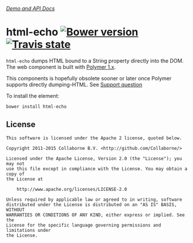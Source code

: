 _[Demo and API Docs](http://collaborne.github.io/html-echo)_


html-echo [![Bower version](https://badge.fury.io/bo/html-echo.svg)](http://badge.fury.io/bo/html-echo) [![Travis state](https://travis-ci.org/Collaborne/html-echo.svg?branch=master)](https://travis-ci.org/Collaborne/html-echo)
=========

`html-echo` dumps HTML bound to a String property directly into the DOM. The web component is built with [Polymer 1.x](https://www.polymer-project.org).

This components is hopefully obsolete sooner or later once Polymer supports directly dumping-HTML. See [Support question](https://github.com/Polymer/polymer/issues/1778#issuecomment-110072317)

To install the element:

`bower install html-echo`

## License

    This software is licensed under the Apache 2 license, quoted below.

    Copyright 2011-2015 Collaborne B.V. <http://github.com/Collaborne/>

    Licensed under the Apache License, Version 2.0 (the "License"); you may not
    use this file except in compliance with the License. You may obtain a copy of
    the License at

        http://www.apache.org/licenses/LICENSE-2.0

    Unless required by applicable law or agreed to in writing, software
    distributed under the License is distributed on an "AS IS" BASIS, WITHOUT
    WARRANTIES OR CONDITIONS OF ANY KIND, either express or implied. See the
    License for the specific language governing permissions and limitations under
    the License.
    